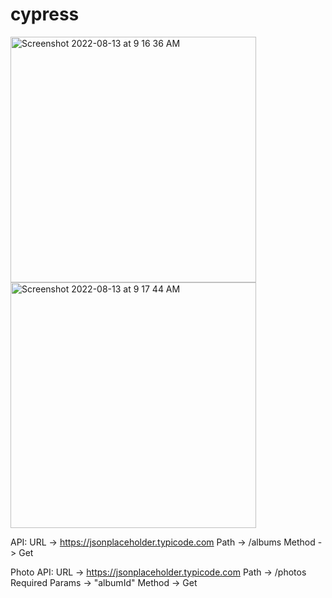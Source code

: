 # cypress

<img width="393" alt="Screenshot 2022-08-13 at 9 16 36 AM" src="https://user-images.githubusercontent.com/65232750/184475417-94434ffc-cb65-4291-9b67-9b6a9903f053.png">

<img width="393" alt="Screenshot 2022-08-13 at 9 17 44 AM" src="https://user-images.githubusercontent.com/65232750/184475462-af8cdbda-8f2d-476d-ad53-3a2b40379342.png">







API:
URL -> https://jsonplaceholder.typicode.com
Path -> /albums
Method -> Get

Photo API:
URL -> https://jsonplaceholder.typicode.com
Path -> /photos
Required Params -> "albumId"
Method -> Get
